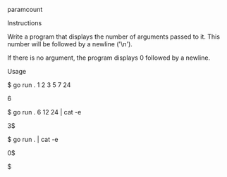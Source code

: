 paramcount


Instructions



Write a program that displays the number of arguments passed to it. This number will be followed by a newline ('\n').


If there is no argument, the program displays 0 followed by a newline.

Usage

$ go run . 1 2 3 5 7 24

6

$ go run . 6 12 24 | cat -e

3$

$ go run . | cat -e


0$

$
